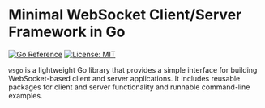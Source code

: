 # Minimal WebSocket Client/Server Framework in Go

[![Go Reference](https://pkg.go.dev/badge/github.com/pauldin91/wsgo.svg)](https://pkg.go.dev/github.com/pauldin91/wsgo)
[![License: MIT](https://img.shields.io/badge/license-MIT-blue.svg)](LICENSE)

`wsgo` is a lightweight Go library that provides a simple interface for building WebSocket-based client and server applications. It includes reusable packages for client and server functionality and runnable command-line examples.


